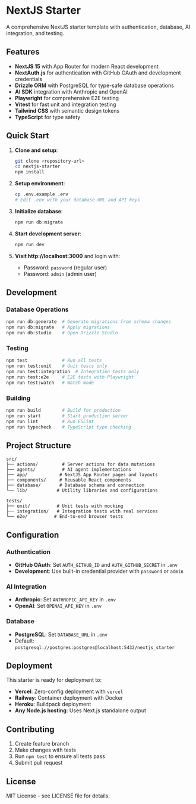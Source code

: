 # NextJS Starter

A comprehensive NextJS starter template with authentication, database, AI integration, and testing.

## Features

- **NextJS 15** with App Router for modern React development
- **NextAuth.js** for authentication with GitHub OAuth and development credentials
- **Drizzle ORM** with PostgreSQL for type-safe database operations
- **AI SDK** integration with Anthropic and OpenAI
- **Playwright** for comprehensive E2E testing
- **Vitest** for fast unit and integration testing
- **Tailwind CSS** with semantic design tokens
- **TypeScript** for type safety

## Quick Start

1. **Clone and setup**:
   ```bash
   git clone <repository-url>
   cd nextjs-starter
   npm install
   ```

2. **Setup environment**:
   ```bash
   cp .env.example .env
   # Edit .env with your database URL and API keys
   ```

3. **Initialize database**:
   ```bash
   npm run db:migrate
   ```

4. **Start development server**:
   ```bash
   npm run dev
   ```

5. **Visit http://localhost:3000** and login with:
   - Password: `password` (regular user)
   - Password: `admin` (admin user)

## Development

### Database Operations

```bash
npm run db:generate  # Generate migrations from schema changes
npm run db:migrate   # Apply migrations
npm run db:studio    # Open Drizzle Studio
```

### Testing

```bash
npm test             # Run all tests
npm run test:unit    # Unit tests only
npm run test:integration  # Integration tests only
npm run test:e2e     # E2E tests with Playwright
npm run test:watch   # Watch mode
```

### Building

```bash
npm run build        # Build for production
npm run start        # Start production server
npm run lint         # Run ESLint
npm run typecheck    # TypeScript type checking
```

## Project Structure

```
src/
├── actions/         # Server actions for data mutations
├── agents/          # AI agent implementations
├── app/            # NextJS App Router pages and layouts
├── components/     # Reusable React components
├── database/       # Database schema and connection
└── lib/           # Utility libraries and configurations

tests/
├── unit/          # Unit tests with mocking
├── integration/   # Integration tests with real services
└── e2e/          # End-to-end browser tests
```

## Configuration

### Authentication

- **GitHub OAuth**: Set `AUTH_GITHUB_ID` and `AUTH_GITHUB_SECRET` in `.env`
- **Development**: Use built-in credential provider with `password` or `admin`

### AI Integration

- **Anthropic**: Set `ANTHROPIC_API_KEY` in `.env`
- **OpenAI**: Set `OPENAI_API_KEY` in `.env`

### Database

- **PostgreSQL**: Set `DATABASE_URL` in `.env`
- Default: `postgresql://postgres:postgres@localhost:5432/nextjs_starter`

## Deployment

This starter is ready for deployment to:

- **Vercel**: Zero-config deployment with `vercel`
- **Railway**: Container deployment with Docker
- **Heroku**: Buildpack deployment
- **Any Node.js hosting**: Uses Next.js standalone output

## Contributing

1. Create feature branch
2. Make changes with tests
3. Run `npm test` to ensure all tests pass
4. Submit pull request

## License

MIT License - see LICENSE file for details.